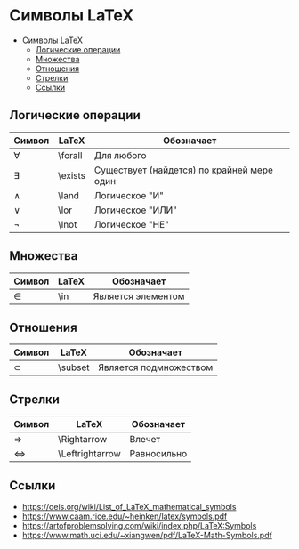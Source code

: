 # Символы LaTeX

- [Символы LaTeX](#символы-latex)
  - [Логические операции](#логические-операции)
  - [Множества](#множества)
  - [Отношения](#отношения)
  - [Стрелки](#стрелки)
  - [Ссылки](#ссылки)

## Логические операции

| Символ    | LaTeX   | Обозначает                                 |
| --------- | ------- | ------------------------------------------ |
| $\forall$ | \forall | Для любого                                 |
| $\exists$ | \exists | Существует (найдется) по крайней мере один |
| $\land$   | \land   | Логическое "И"                             |
| $\lor$    | \lor    | Логическое "ИЛИ"                           |
| $\lnot$   | \lnot   | Логическое "НЕ"                            |

## Множества

| Символ | LaTeX | Обозначает         |
| ------ | ----- | ------------------ |
| $\in$  | \in   | Является элементом |

## Отношения

| Символ    | LaTeX   | Обозначает             |
| --------- | ------- | ---------------------- |
| $\subset$ | \subset | Является подмножеством |

## Стрелки

| Символ            | LaTeX           | Обозначает  |
| ----------------- | --------------- | ----------- |
| $\Rightarrow$     | \Rightarrow     | Влечет      |
| $\Leftrightarrow$ | \Leftrightarrow | Равносильно |

## Ссылки

-   <https://oeis.org/wiki/List_of_LaTeX_mathematical_symbols>
-   <https://www.caam.rice.edu/~heinken/latex/symbols.pdf>
-   <https://artofproblemsolving.com/wiki/index.php/LaTeX:Symbols>
-   <https://www.math.uci.edu/~xiangwen/pdf/LaTeX-Math-Symbols.pdf>
